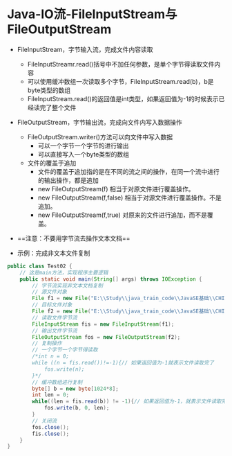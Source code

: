 # Java-IO流-FileInputStream与FileOutputStream

- FileInputStream，字节输入流，完成文件内容读取
  - FileInputStreamr.read()括号中不加任何参数，是单个字节得读取文件内容
  - 可以使用缓冲数组一次读取多个字节，FileInputStream.read(b)，b是byte类型的数组
  - FileInputStream.read()的返回值是int类型，如果返回值为-1的时候表示已经读完了整个文件
- FileOutputStream，字节输出流，完成向文件内写入数据操作
  - FileOutputStream.writer()方法可以向文件中写入数据
    - 可以一个字节一个字节的进行输出
    - 可以直接写入一个byte类型的数组
  - 文件的覆盖于追加
    - 文件的覆盖于追加指的是在不同的流之间的操作，在同一个流中进行的输出操作，都是追加
    - new FileOutputStream(f)   相当于对原文件进行覆盖操作。
    - new FileOutputStream(f,false)  相当于对源文件进行覆盖操作。不是追加。
    -  new FileOutputStream(f,true)   对原来的文件进行追加，而不是覆盖。
- ==注意：不要用字节流去操作文本文档==

- 示例：完成非文本文件复制

```java
public class Test02 {
    // 这是main方法，实现程序主要逻辑
    public static void main(String[] args) throws IOException {
        // 字节流实现非文本文档复制
        // 源文件对象
        File f1 = new File("E:\\Study\\java_train_code\\JavaSE基础\\CHICO.jpg");
        // 目标文件对象
        File f2 = new File("E:\\Study\\java_train_code\\JavaSE基础\\CHICO_copy.jpg");
        // 读取文件字节流
        FileInputStream fis = new FileInputStream(f1);
        // 输出文件字节流
        FileOutputStream fos = new FileOutputStream(f2);
        // 复制操作
        // 一个字节一个字节得读取
        /*int n = 0;
        while ((n = fis.read())!=-1){// 如果返回值为-1就表示文件读取完了
            fos.write(n);
        }*/
        // 缓冲数组进行复制
        byte[] b = new byte[1024*8];
        int len = 0;
        while((len = fis.read(b)) != -1){// 如果返回值为-1，就表示文件读取完了
            fos.write(b, 0, len);
        }
        // 关闭流
        fos.close();
        fis.close();
    }
}
```

